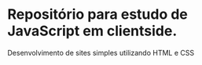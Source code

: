 # Repositório para estudo de JavaScript em clientside.
Desenvolvimento de sites simples utilizando HTML e CSS
